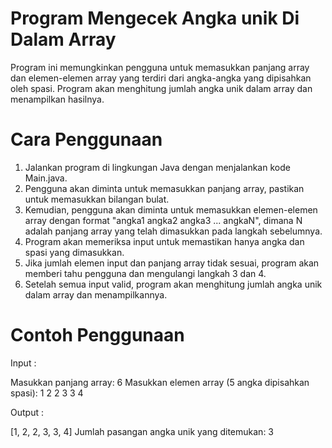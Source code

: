# Program Mengecek Angka unik Di Dalam Array
Program ini memungkinkan pengguna untuk memasukkan panjang array dan elemen-elemen array yang terdiri dari angka-angka yang dipisahkan oleh spasi. 
Program akan menghitung jumlah angka unik dalam array dan menampilkan hasilnya.

# Cara Penggunaan
1. Jalankan program di lingkungan Java dengan menjalankan kode Main.java.
2. Pengguna akan diminta untuk memasukkan panjang array, pastikan untuk memasukkan bilangan bulat.
3. Kemudian, pengguna akan diminta untuk memasukkan elemen-elemen array dengan format "angka1 angka2 angka3 ... angkaN", dimana N adalah panjang array yang telah dimasukkan pada langkah sebelumnya.
4. Program akan memeriksa input untuk memastikan hanya angka dan spasi yang dimasukkan.
5. Jika jumlah elemen input dan panjang array tidak sesuai, program akan memberi tahu pengguna dan mengulangi langkah 3 dan 4.
6. Setelah semua input valid, program akan menghitung jumlah angka unik dalam array dan menampilkannya.

# Contoh Penggunaan

Input :
<prev> 

Masukkan panjang array: 6
Masukkan elemen array (5 angka dipisahkan spasi): 1 2 2 3 3 4

</prev>

Output : 
<prev>

[1, 2, 2, 3, 3, 4]
Jumlah pasangan angka unik yang ditemukan: 3

</prev>
